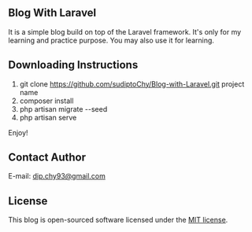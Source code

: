 ## Blog With Laravel

It is a simple blog build on top of the Laravel framework. It's only for my learning and practice purpose. You may also use it for learning.


## Downloading Instructions

1. git clone https://github.com/sudiptoChy/Blog-with-Laravel.git project name
2. composer install
3. php artisan migrate --seed
4. php artisan serve

  Enjoy!

## Contact Author

E-mail:  dip.chy93@gmail.com

## License

This blog is open-sourced software licensed under the [MIT license](http://opensource.org/licenses/MIT).
